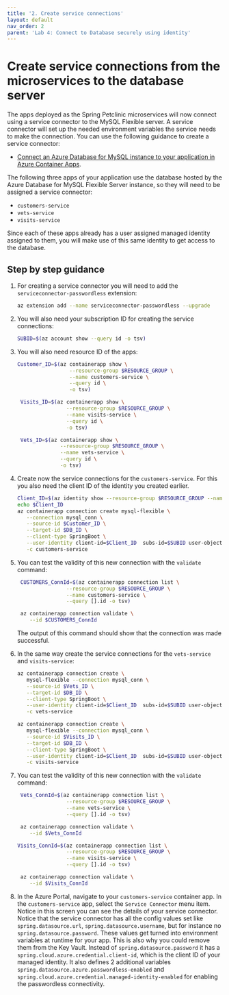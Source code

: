 ```yaml
---
title: '2. Create service connections'
layout: default
nav_order: 2
parent: 'Lab 4: Connect to Database securely using identity'
---
```


# Create service connections from the microservices to the database server

The apps deployed as the Spring Petclinic microservices will now connect using a service connector to the MySQL Flexible server. A service connector will set up the needed environment variables the service needs to make the connection. You can use the following guidance to create a service connector:

- [Connect an Azure Database for MySQL instance to your application in Azure Container Apps](https://learn.microsoft.com/azure/service-connector/quickstart-portal-container-apps?tabs=SMI).

The following three apps of your application use the database hosted by the Azure Database for MySQL Flexible Server instance, so they will need to be assigned a service connector:

- `customers-service`
- `vets-service`
- `visits-service`

Since each of these apps already has a user assigned managed identity assigned to them, you will make use of this same identity to get access to the database.

## Step by step guidance

1. For creating a service connector you will need to add the `serviceconnector-passwordless` extension:

   ```bash
   az extension add --name serviceconnector-passwordless --upgrade
   ```

1. You will also need your subscription ID for creating the service connections:

   ```bash
   SUBID=$(az account show --query id -o tsv)
   ```

1. You will also need resource ID of the apps:

   ```bash
   Customer_ID=$(az containerapp show \
                    --resource-group $RESOURCE_GROUP \
                    --name customers-service \
                    --query id \
                    -o tsv)
   
    Visits_ID=$(az containerapp show \
                   --resource-group $RESOURCE_GROUP \
                   --name visits-service \
                   --query id \
                   -o tsv)
   
    Vets_ID=$(az containerapp show \
                 --resource-group $RESOURCE_GROUP \
                 --name vets-service \
                 --query id \
                 -o tsv)
   ```

1. Create now the service connections for the `customers-service`. For this you also need the client ID of the identity you created earlier.

   ```bash
   Client_ID=$(az identity show --resource-group $RESOURCE_GROUP --name $ACA_IDENTITY --query 'clientId' --output tsv)
   echo $Client_ID
   az containerapp connection create mysql-flexible \
      --connection mysql_conn \
      --source-id $Customer_ID \
      --target-id $DB_ID \
      --client-type SpringBoot \
      --user-identity client-id=$Client_ID  subs-id=$SUBID user-object-id=$CURRENT_USER_OBJECTID mysql-identity-id=$ADMIN_IDENTITY_RESOURCE_ID \
      -c customers-service
   ```

1. You can test the validity of this new connection with the `validate` command: 

   ```bash
    CUSTOMERS_ConnId=$(az containerapp connection list \
                   --resource-group $RESOURCE_GROUP \
                   --name customers-service \
                   --query [].id -o tsv)
   
    az containerapp connection validate \
       --id $CUSTOMERS_ConnId
   ```

   The output of this command should show that the connection was made successful.

1. In the same way create the service connections for the `vets-service` and `visits-service`:

   ```bash
   az containerapp connection create \
      mysql-flexible --connection mysql_conn \
      --source-id $Vets_ID \
      --target-id $DB_ID \
      --client-type SpringBoot \
      --user-identity client-id=$Client_ID  subs-id=$SUBID user-object-id=$CURRENT_USER_OBJECTID mysql-identity-id=$ADMIN_IDENTITY_RESOURCE_ID \
      -c vets-service

   az containerapp connection create \
      mysql-flexible --connection mysql_conn \
      --source-id $Visits_ID \
      --target-id $DB_ID \
      --client-type SpringBoot \
      --user-identity client-id=$Client_ID  subs-id=$SUBID user-object-id=$CURRENT_USER_OBJECTID mysql-identity-id=$ADMIN_IDENTITY_RESOURCE_ID \
      -c visits-service
   ```

1. You can test the validity of this new connection with the `validate` command: 

   ```bash
    Vets_ConnId=$(az containerapp connection list \
                   --resource-group $RESOURCE_GROUP \
                   --name vets-service \
                   --query [].id -o tsv)
   
    az containerapp connection validate \
       --id $Vets_ConnId

   Visits_ConnId=$(az containerapp connection list \
                   --resource-group $RESOURCE_GROUP \
                   --name visits-service \
                   --query [].id -o tsv)
   
    az containerapp connection validate \
       --id $Visits_ConnId
   ```

1. In the Azure Portal, navigate to your `customers-service` container app. In the `customers-service` app, select the `Service Connector` menu item. Notice in this screen you can see the details of your service connector. Notice that the service connector has all the config values set like `spring.datasource.url`, `spring.datasource.username`, but for instance no `spring.datasource.password`. These values get turned into environment variables at runtime for your app. This is also why you could remove them from the Key Vault. Instead of `spring.datasource.password` it has a `spring.cloud.azure.credential.client-id`, which is the client ID of your managed identity. It also defines 2 additional variables `spring.datasource.azure.passwordless-enabled` and `spring.cloud.azure.credential.managed-identity-enabled` for enabling the passwordless connectivity.
